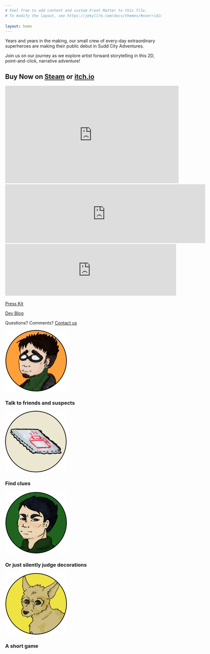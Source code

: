 ```yaml
---
# Feel free to add content and custom Front Matter to this file.
# To modify the layout, see https://jekyllrb.com/docs/themes/#overriding-theme-defaults

layout: home
---
```


Years and years in the making, our small crew of every-day extraordinary superheroes are making their public debut in Sudd City Adventures.

Join us on our journey as we explore artist forward storytelling in this 2D, point-and-click, narrative adventure!
<h2>
Buy Now on <a href="https://store.steampowered.com/app/1238970/Sudd_City_Adventures/">Steam</a> or <a href="https://suddcity.itch.io/sudd-city-adventures">itch.io</a>
</h2>

<iframe width="560" height="315" src="https://www.youtube.com/embed/D6KLHztt7K0?si=E2cfEhUjT1zwwZ8c" title="YouTube video player" frameborder="0" allow="accelerometer; autoplay; clipboard-write; encrypted-media; gyroscope; picture-in-picture; web-share" allowfullscreen></iframe>


<iframe src="https://store.steampowered.com/widget/1238970/" frameborder="0" width="646" height="190"></iframe>
<iframe frameborder="0" src="https://itch.io/embed/558370?dark=true" width="552" height="167"><a href="https://suddcity.itch.io/sudd-city-adventures">Sudd City Adventures on itch.io</a></iframe>

[Press Kit](http://mollyjameson.com/suddcity/presskit)

[Dev Blog](https://web.archive.org/web/20220123123926/http://suddcity.com/blog/)

Questions? Comments? <a class="u-email" href="mailto:support@suddcity.com">Contact us</a>

<div class="usp-bullet-container">
	<img src="assets/img/SadPuppyDog.png"> 
	<div class="usp-bullet-center">
		<h3>Talk to friends and suspects</h3>
	</div>
</div>
<div class="usp-bullet-container">
	<img src="assets/img/Pastry.png"> 
	<div class="usp-bullet-center">
		<h3>Find clues</h3>
	</div>
</div>
<div class="usp-bullet-container">
	<img src="assets/img/Angry.png"> 
	<div class="usp-bullet-center">
		<h3>Or just silently judge decorations</h3>
	</div>
</div>
<div class="usp-bullet-container">
	<img src="assets/img/Sparky.png"> 
	<div class="usp-bullet-center">
		<h3>A short game</h3>
	</div>
</div>


